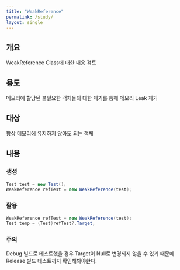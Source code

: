 ```yaml
---
title: "WeakReference"
permalink: /study/
layout: single
---
```


## 개요

WeakReference Class에 대한 내용 검토

## 용도

메모리에 할당된 불필요한 객체들의 대한
제거를 통해 메모리 Leak 제거

## 대상

항상 메모리에 유지하지 않아도 되는 객체

## 내용

### 생성

```C#
Test test = new Test();
WeakReference refTest = new WeakReference(test);
```

### 활용

```C#
WeakReference refTest = new WeakReference(test);
Test temp = (Test)refTest?.Target;
```

### 주의

Debug 빌드로 테스트했을 경우 Target이 Null로 변경되지 않을 수 있기 때문에
Release 빌드 테스트까지 확인해봐야한다.
